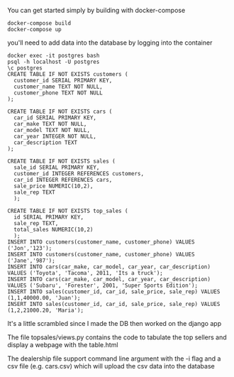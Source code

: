 You can get started simply by building with docker-compose
```
docker-compose build
docker-compose up
```

you'll need to add data into the database by logging into the container
```
docker exec -it postgres bash
psql -h localhost -U postgres
\c postgres
CREATE TABLE IF NOT EXISTS customers (
  customer_id SERIAL PRIMARY KEY,
  customer_name TEXT NOT NULL,
  customer_phone TEXT NOT NULL
);
  
CREATE TABLE IF NOT EXISTS cars (
  car_id SERIAL PRIMARY KEY,
  car_make TEXT NOT NULL,
  car_model TEXT NOT NULL,
  car_year INTEGER NOT NULL,
  car_description TEXT
);
  
CREATE TABLE IF NOT EXISTS sales (
  sale_id SERIAL PRIMARY KEY,
  customer_id INTEGER REFERENCES customers,
  car_id INTEGER REFERENCES cars,
  sale_price NUMERIC(10,2),
  sale_rep TEXT
  );
  
CREATE TABLE IF NOT EXISTS top_sales (
  id SERIAL PRIMARY KEY,
  sale_rep TEXT,
  total_sales NUMERIC(10,2)
  );
INSERT INTO customers(customer_name, customer_phone) VALUES ('Jon','123');
INSERT INTO customers(customer_name, customer_phone) VALUES ('Jane','987');
INSERT INTO cars(car_make, car_model, car_year, car_description) VALUES ('Toyota', 'Tacoma', 2011, 'Its a truck');
INSERT INTO cars(car_make, car_model, car_year, car_description) VALUES ('Subaru', 'Forester', 2001, 'Super Sports Edition');
INSERT INTO sales(customer_id, car_id, sale_price, sale_rep) VALUES (1,1,40000.00, 'Juan');
INSERT INTO sales(customer_id, car_id, sale_price, sale_rep) VALUES (1,2,21000.20, 'Maria');

```

It's a little scrambled since I made the DB then worked on the django app

The file topsales/views.py contains the code to tabulate the top sellers and display a webpage with the table.html

The dealership file support command line argument with the -i flag and a csv file (e.g. cars.csv) which will upload the csv data into the database
